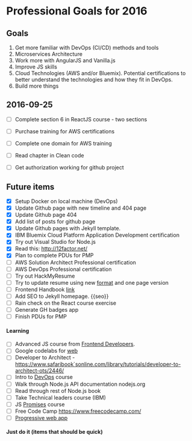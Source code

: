 # Professional Goals for 2016

## Goals
1. Get more familiar with DevOps (CI/CD) methods and tools
2. Microservices Architecture
3. Work more with AngularJS and Vanilla.js
4. Improve JS skills
5. Cloud Technologies (AWS and/or Bluemix). Potential certifications to better understand the technologies and how they fit in DevOps.
6. Build more things

##  2016-09-25
- [ ] Complete section 6 in ReactJS course - two sections
- [ ] Purchase training for AWS certifications
- [ ] Complete one domain for AWS training
- [ ] Read chapter in Clean code
- [ ] Get authorization working for github project


## Future items
- [x] Setup Docker on local machine (DevOps)
- [x] Update Github page with new timeline and 404 page
- [x] Update Github page 404
- [x] Add list of posts for github page
- [x] Update Github pages with Jekyll template.
- [x] IBM Bluemix Cloud Platform Application Development certification
- [x] Try out Visual Studio for Node.js
- [x] Read this: http://12factor.net/
- [x] Plan to complete PDUs for PMP
- [ ] AWS Solution Architect Professional certification
- [ ] AWS DevOps Professional certification
- [ ] Try out HackMyResume
- [ ] Try to update resume using new [format](http://simpleprogrammer.com/2015/10/12/jennifer-hay-is-a-technical-resume-expert/) and one page version
- [ ] Frontend Handbook [link](https://www.gitbook.com/book/frontendmasters/front-end-handbook/details)
- [ ] Add SEO to Jekyll homepage. {{seo}}
- [ ] Rain check on the React course exercise
- [ ] Generate GH badges app
- [ ] Finish PDUs for PMP

#### Learning
- [ ] Advanced JS course from [Frontend Developers](https://frontendmasters.com/courses/).
- [ ] Google codelabs for [web](https://codelabs.developers.google.com/)
- [ ] Developer to Architect - https://www.safaribook`sonline.com/library/tutorials/developer-to-architect-ots/2446/
- [ ] Intro to [DevOps](https://www.udacity.com/course/intro-to-devops--ud611) course
- [ ] Walk through Node.js API documentation nodejs.org
- [ ] Read through rest of Node.js book
- [ ] Take Technical leaders course (IBM)
- [ ] JS [Promises](https://www.udacity.com/course/javascript-promises--ud898) course
- [ ] Free Code Camp https://www.freecodecamp.com/
- [ ] [Progressive web app](https://developers.google.com/web/fundamentals/getting-started/your-first-progressive-web-app/?hl=en)
#### Just do it (items that should be quick)
